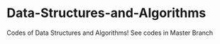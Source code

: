 # Data-Structures-and-Algorithms
Codes of Data Structures and Algorithms! See codes in Master Branch
